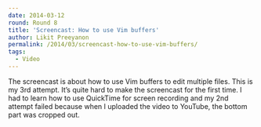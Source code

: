 ```yaml
---
date: 2014-03-12
round: Round 8
title: 'Screencast: How to use Vim buffers'
author: Likit Preeyanon
permalink: /2014/03/screencast-how-to-use-vim-buffers/
tags:
  - Video
---
```

The screencast is about how to use Vim buffers to edit multiple files. This is my 3rd attempt. It&#8217;s quite hard to make the screencast for the first time. I had to learn how to use QuickTime for screen recording and my 2nd attempt failed because when I uploaded the video to YouTube, the bottom part was cropped out.

